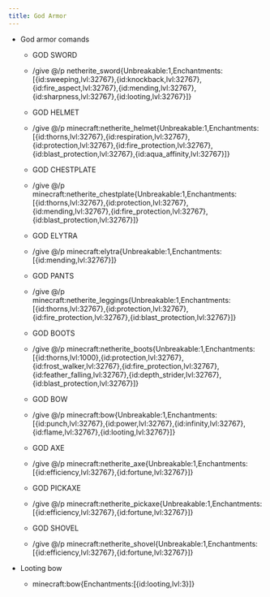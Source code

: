 ```yaml
---
title: God Armor
---
```


- God armor comands
	 - GOD SWORD

	 - /give
 @/p 
netherite_sword{Unbreakable:1,Enchantments:[{id:sweeping,lvl:32767},{id:knockback,lvl:32767},{id:fire_aspect,lvl:32767},{id:mending,lvl:32767},{id:sharpness,lvl:32767},{id:looting,lvl:32767}]}

	 - GOD HELMET

	 - /give
 @/p 
minecraft:netherite_helmet{Unbreakable:1,Enchantments:[{id:thorns,lvl:32767},{id:respiration,lvl:32767},{id:protection,lvl:32767},{id:fire_protection,lvl:32767},{id:blast_protection,lvl:32767},{id:aqua_affinity,lvl:32767}]}

	 - GOD CHESTPLATE

	 - /give
 @/p 
minecraft:netherite_chestplate{Unbreakable:1,Enchantments:[{id:thorns,lvl:32767},{id:protection,lvl:32767},{id:mending,lvl:32767},{id:fire_protection,lvl:32767},{id:blast_protection,lvl:32767}]}

	 - GOD ELYTRA

	 - /give @/p minecraft:elytra{Unbreakable:1,Enchantments:[{id:mending,lvl:32767}]}

	 - GOD PANTS

	 - /give
 @/p 
minecraft:netherite_leggings{Unbreakable:1,Enchantments:[{id:thorns,lvl:32767},{id:protection,lvl:32767},{id:fire_protection,lvl:32767},{id:blast_protection,lvl:32767}]}

	 - GOD BOOTS

	 - /give
 @/p 
minecraft:netherite_boots{Unbreakable:1,Enchantments:[{id:thorns,lvl:1000},{id:protection,lvl:32767},{id:frost_walker,lvl:32767},{id:fire_protection,lvl:32767},{id:feather_falling,lvl:32767},{id:depth_strider,lvl:32767},{id:blast_protection,lvl:32767}]}

	 - GOD BOW

	 - /give
 @/p 
minecraft:bow{Unbreakable:1,Enchantments:[{id:punch,lvl:32767},{id:power,lvl:32767},{id:infinity,lvl:32767},{id:flame,lvl:32767},{id:looting,lvl:32767}]}

	 - GOD AXE

	 - /give @/p minecraft:netherite_axe{Unbreakable:1,Enchantments:[{id:efficiency,lvl:32767},{id:fortune,lvl:32767}]}

	 - GOD PICKAXE

	 - /give @/p minecraft:netherite_pickaxe{Unbreakable:1,Enchantments:[{id:efficiency,lvl:32767},{id:fortune,lvl:32767}]}

	 - GOD SHOVEL

	 - /give @/p minecraft:netherite_shovel{Unbreakable:1,Enchantments:[{id:efficiency,lvl:32767},{id:fortune,lvl:32767}]}

- Looting bow
	 - minecraft:bow{Enchantments:[{id:looting,lvl:3}]}
